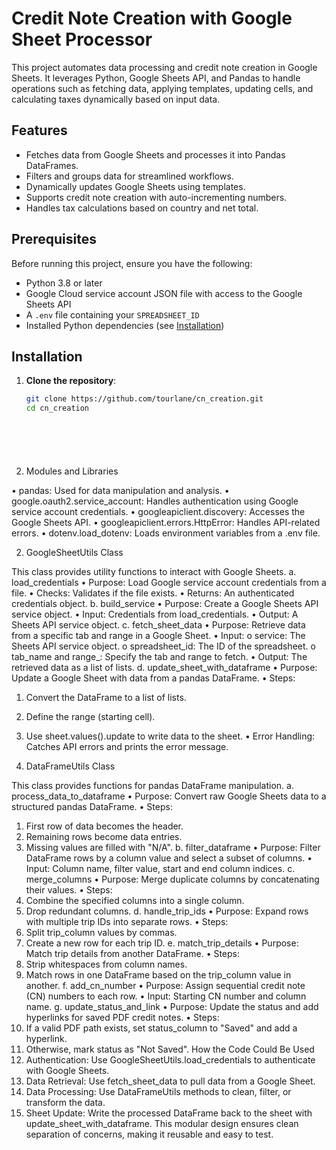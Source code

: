 # Credit Note Creation with Google Sheet Processor


This project automates data processing and credit note creation in Google Sheets. It leverages Python, Google Sheets API, and Pandas to handle operations such as fetching data, applying templates, updating cells, and calculating taxes dynamically based on input data.

## Features

- Fetches data from Google Sheets and processes it into Pandas DataFrames.
- Filters and groups data for streamlined workflows.
- Dynamically updates Google Sheets using templates.
- Supports credit note creation with auto-incrementing numbers.
- Handles tax calculations based on country and net total.

## Prerequisites

Before running this project, ensure you have the following:

- Python 3.8 or later
- Google Cloud service account JSON file with access to the Google Sheets API
- A `.env` file containing your `SPREADSHEET_ID`
- Installed Python dependencies (see [Installation](#installation))

## Installation

1. **Clone the repository**:
   ```bash
   git clone https://github.com/tourlane/cn_creation.git
   cd cn_creation







1. Modules and Libraries
   
• pandas: Used for data manipulation and analysis.
• google.oauth2.service_account: Handles authentication using Google service
account credentials.
• googleapiclient.discovery: Accesses the Google Sheets API.
• googleapiclient.errors.HttpError: Handles API-related errors.
• dotenv.load_dotenv: Loads environment variables from a .env file.


2. GoogleSheetUtils Class
   
This class provides utility functions to interact with Google Sheets.
a. load_credentials
• Purpose: Load Google service account credentials from a file.
• Checks: Validates if the file exists.
• Returns: An authenticated credentials object.
b. build_service
• Purpose: Create a Google Sheets API service object.
• Input: Credentials from load_credentials.
• Output: A Sheets API service object.
c. fetch_sheet_data
• Purpose: Retrieve data from a specific tab and range in a Google Sheet.
• Input:
o service: The Sheets API service object.
o spreadsheet_id: The ID of the spreadsheet.
o tab_name and range_: Specify the tab and range to fetch.
• Output: The retrieved data as a list of lists.
d. update_sheet_with_dataframe
• Purpose: Update a Google Sheet with data from a pandas DataFrame.
• Steps:
1. Convert the DataFrame to a list of lists.
2. Define the range (starting cell).
3. Use sheet.values().update to write data to the sheet.
• Error Handling: Catches API errors and prints the error message.


3. DataFrameUtils Class
   
This class provides functions for pandas DataFrame manipulation.
a. process_data_to_dataframe
• Purpose: Convert raw Google Sheets data to a structured pandas DataFrame.
• Steps:
1. First row of data becomes the header.
2. Remaining rows become data entries.
3. Missing values are filled with "N/A".
b. filter_dataframe
• Purpose: Filter DataFrame rows by a column value and select a subset of columns.
• Input: Column name, filter value, start and end column indices.
c. merge_columns
• Purpose: Merge duplicate columns by concatenating their values.
• Steps:
1. Combine the specified columns into a single column.
2. Drop redundant columns.
d. handle_trip_ids
• Purpose: Expand rows with multiple trip IDs into separate rows.
• Steps:
1. Split trip_column values by commas.
2. Create a new row for each trip ID.
e. match_trip_details
• Purpose: Match trip details from another DataFrame.
• Steps:
1. Strip whitespaces from column names.
2. Match rows in one DataFrame based on the trip_column value in another.
f. add_cn_number
• Purpose: Assign sequential credit note (CN) numbers to each row.
• Input: Starting CN number and column name.
g. update_status_and_link
• Purpose: Update the status and add hyperlinks for saved PDF credit notes.
• Steps:
1. If a valid PDF path exists, set status_column to "Saved" and add a hyperlink.
2. Otherwise, mark status as "Not Saved".
How the Code Could Be Used
1. Authentication: Use GoogleSheetUtils.load_credentials to authenticate with Google
Sheets.
2. Data Retrieval: Use fetch_sheet_data to pull data from a Google Sheet.
3. Data Processing: Use DataFrameUtils methods to clean, filter, or transform the data.
4. Sheet Update: Write the processed DataFrame back to the sheet with
update_sheet_with_dataframe.
This modular design ensures clean separation of concerns, making it reusable and easy to test.
